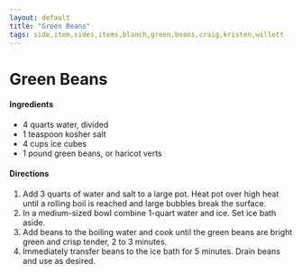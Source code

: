 ```yaml
---
layout: default
title: "Green Beans"
tags: side,item,sides,items,blanch,green,beans,craig,kristen,willett
---
```

# Green Beans

#### Ingredients
- 4 quarts water, divided
- 1 teaspoon kosher salt
- 4 cups ice cubes
- 1 pound green beans, or haricot verts

#### Directions
1. Add 3 quarts of water and salt to a large pot. Heat pot over high heat until a rolling boil is reached and large bubbles break the surface.
2. In a medium-sized bowl combine 1-quart water and ice. Set ice bath aside.
3. Add beans to the boiling water and cook until the green beans are bright green and crisp tender, 2 to 3 minutes.
4. Immediately transfer beans to the ice bath for 5 minutes. Drain beans and use as desired.
